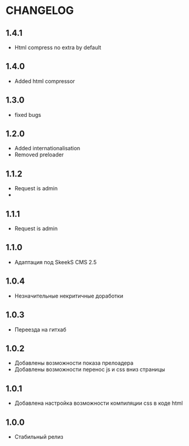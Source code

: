 CHANGELOG
==============

1.4.1
-----------------
  * Html compress no extra by default

1.4.0
-----------------
  * Added html compressor

1.3.0
-----------------
  * fixed bugs

1.2.0
-----------------
  * Added internationalisation
  * Removed preloader
  
1.1.2
-----------------
  * Request is admin
  * 

1.1.1
-----------------
  * Request is admin

1.1.0
-----------------
  * Адаптация под SkeekS CMS 2.5

1.0.4
-----------------
  * Незначительные некритичные доработки

1.0.3
-----------------
  * Переезда на гитхаб

1.0.2
-----------------
  * Добавлены возможности показа прелоадера
  * Добавлены возможности перенос js и css вниз страницы

1.0.1
-----------------
  * Добавлена настройка возможности компиляции css в коде html

1.0.0
-----------------
  * Стабильный релиз
